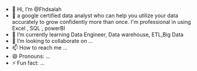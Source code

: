 - 👋 Hi, I’m @Fhdsalah
- 👀
a google certified data analyst who can help you utilize your data accurately to grow confidently more than once.
I'm professional in using Excel , SQL , powerBI
- 🌱 I’m currently learning Data Engineer, Data warehouse, ETL,Big Data
- 💞️ I’m looking to collaborate on ...
- 📫 How to reach me ...
- 😄 Pronouns: ...
- ⚡ Fun fact: ...

<!---
Fhdsalah/Fhdsalah is a ✨ special ✨ repository because its `README.md` (this file) appears on your GitHub profile.
You can click the Preview link to take a look at your changes.
--->
